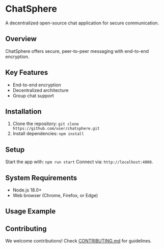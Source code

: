 # ChatSphere
A decentralized open-source chat application for secure communication.
## Overview
ChatSphere offers secure, peer-to-peer messaging with end-to-end encryption.
## Key Features
- End-to-end encryption
- Decentralized architecture
- Group chat support
## Installation
1. Clone the repository: `git clone https://github.com/user/chatsphere.git`
2. Install dependencies: `npm install`
## Setup
Start the app with: `npm run start`
Connect via: `http://localhost:4000`.
## System Requirements
- Node.js 18.0+
- Web browser (Chrome, Firefox, or Edge)
## Usage Example

## Contributing
We welcome contributions! Check [CONTRIBUTING.md](CONTRIBUTING.md) for guidelines.
